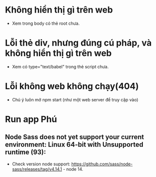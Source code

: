 # Không hiển thị gì trên web
+ Xem trong body có thẻ root chưa.

# Lỗi thẻ div, nhưng đúng cú pháp, và không hiển thị gì trên web
+ Xem có type="text/babel" trong thẻ script chưa.

# Lỗi không web không chạy(404) 
+ Chú ý luôn mở npm start (như một web server để truy cập vào)

# Run app Phú
## Node Sass does not yet support your current environment: Linux 64-bit with Unsupported runtime (93): 
+ Check version node support: https://github.com/sass/node-sass/releases/tag/v4.14.1 - node 14.